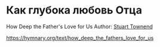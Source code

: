 # Как глубока любовь Отца

How Deep the Father's Love for Us
Author:	[Stuart Townend](https://en.wikipedia.org/wiki/Stuart_Townend_(musician))

https://hymnary.org/text/how_deep_the_fathers_love_for_us